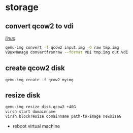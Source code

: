 # storage

## convert qcow2 to vdi

*[linux](../README.md#linux)*

```sh
qemu-img convert -f qcow2 input.img -O raw tmp.img
VBoxManage convertfromraw --format VDI tmp.img out.vdi
```

## create qcow2 disk

```
qemu-img create -f qcow2 myimg
```

## resize disk

```sh
qemu-img resize disk.qcow2 +40G
virsh start domainname
virsh blockresize domainname path-to-image newsizeG
```
- reboot virtual machine
